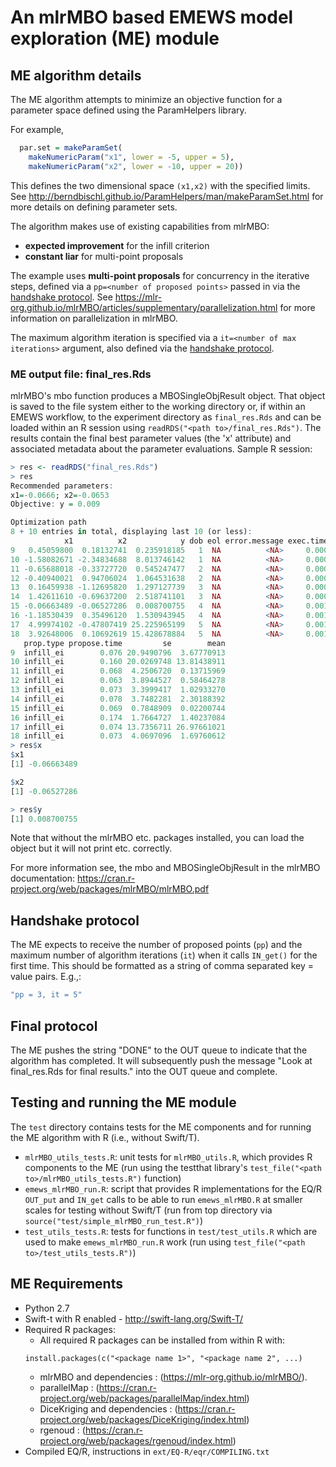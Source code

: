 # An mlrMBO based EMEWS model exploration (ME) module #


## ME algorithm details ##
The ME algorithm attempts to minimize an objective function for a parameter space defined using the ParamHelpers library.

 For example,
```R
  par.set = makeParamSet(
    makeNumericParam("x1", lower = -5, upper = 5),
    makeNumericParam("x2", lower = -10, upper = 20))
```
This defines the two dimensional space `(x1,x2)` with the specified limits.  See http://berndbischl.github.io/ParamHelpers/man/makeParamSet.html for more details on defining parameter sets.

The algorithm makes use of existing capabilities from mlrMBO:
* **expected improvement** for the infill criterion
* **constant liar** for multi-point proposals

The example uses **multi-point proposals** for concurrency in the iterative steps, defined via a `pp=<number of proposed points>` passed in via the [handshake protocol](#handshake-protocol). See https://mlr-org.github.io/mlrMBO/articles/supplementary/parallelization.html for more information on parallelization in mlrMBO.

The maximum algorithm iteration is specified via a `it=<number of max iterations>` argument, also defined via the [handshake protocol](#handshake-protocol).

### ME output file: final_res.Rds ###
mlrMBO's mbo function produces a MBOSingleObjResult object. That object is
saved to the file system either to the working directory or, if within an EMEWS workflow, to the experiment directory as `final_res.Rds` and can be loaded within an R session using `readRDS("<path to>/final_res.Rds")`. The results contain the final best parameter values (the 'x' attribute) and associated metadata about the parameter evaluations. Sample R
session:

```R
> res <- readRDS("final_res.Rds")
> res
Recommended parameters:
x1=-0.0666; x2=-0.0653
Objective: y = 0.009

Optimization path
8 + 10 entries in total, displaying last 10 (or less):
            x1          x2            y dob eol error.message exec.time          ei error.model train.time
9   0.45059800  0.18132741  0.235918185   1  NA          <NA>     0.000 -12.7373597        <NA>      0.091
10 -1.58082671 -2.34834688  8.013746142   1  NA          <NA>     0.000  -6.8104158        <NA>         NA
11 -0.65688018 -0.33727720  0.545247477   2  NA          <NA>     0.000  -1.7456097        <NA>      0.048
12 -0.40940021  0.94706024  1.064531638   2  NA          <NA>     0.000  -1.3855241        <NA>         NA
13  0.16459938 -1.12695820  1.297127739   3  NA          <NA>     0.000  -0.9964390        <NA>      0.056
14  1.42611610 -0.69637200  2.518741101   3  NA          <NA>     0.000  -0.6839068        <NA>         NA
15 -0.06663489 -0.06527286  0.008700755   4  NA          <NA>     0.001  -0.4316389        <NA>      0.055
16 -1.18530439  0.35496120  1.530943945   4  NA          <NA>     0.001  -0.2697869        <NA>         NA
17  4.99974102 -0.47807419 25.225965199   5  NA          <NA>     0.001  -0.1285891        <NA>      0.057
18  3.92648006  0.10692619 15.428678884   5  NA          <NA>     0.001  -0.9169606        <NA>         NA
   prop.type propose.time         se        mean
9  infill_ei        0.076 20.9490796  3.67770913
10 infill_ei        0.160 20.0269748 13.81438911
11 infill_ei        0.068  4.2506720  0.13715969
12 infill_ei        0.063  3.8944527  0.58464278
13 infill_ei        0.073  3.3999417  1.02933270
14 infill_ei        0.078  3.7482281  2.30188392
15 infill_ei        0.069  0.7848909  0.02200744
16 infill_ei        0.174  1.7664727  1.40237084
17 infill_ei        0.074 13.7356711 26.97661021
18 infill_ei        0.073  4.0697096  1.69760612
> res$x
$x1
[1] -0.06663489

$x2
[1] -0.06527286

> res$y
[1] 0.008700755
```
Note that without the mlrMBO etc. packages installed, you can load the object
but it will not print etc. correctly.

For more information see, the mbo and MBOSingleObjResult in the mlrMBO
documentation: https://cran.r-project.org/web/packages/mlrMBO/mlrMBO.pdf


## Handshake protocol ##
The ME expects to receive the number of proposed points (`pp`) and the maximum number of algorithm iterations (`it`) when it calls `IN_get()` for the first time. This should be formatted as a string of comma separated key = value pairs. E.g.,:
```R
"pp = 3, it = 5"
```

## Final protocol ##
The ME pushes the string "DONE" to the OUT queue to indicate that the algorithm has completed. It will subsequently push the message "Look at final_res.Rds for final results." into the OUT queue and complete.


## Testing and running the ME module
The `test` directory contains tests for the ME components and for running the ME algorithm with R (i.e., without Swift/T).
* `mlrMBO_utils_tests.R`: unit tests for `mlrMBO_utils.R`, which provides R components to the ME (run using the testthat library's `test_file("<path to>/mlrMBO_utils_tests.R")` function)
* `emews_mlrMBO_run.R`: script that provides R implementations for the EQ/R `OUT_put` and `IN_get` calls to be able to run `emews_mlrMBO.R` at smaller scales for testing without Swift/T (run from top directory via `source("test/simple_mlrMBO_run_test.R")`)
* `test_utils_tests.R`: tests for functions in `test/test_utils.R` which are used to make `emews_mlrMBO_run.R` work (run using `test_file("<path to>/test_utils_tests.R")`)


## ME Requirements ##

* Python 2.7
* Swift-t with R enabled - http://swift-lang.org/Swift-T/
* Required R packages:
  * All required R packages can be installed from within R with:
  ```
  install.packages(c("<package name 1>", "<package name 2", ...)
  ```
  * mlrMBO and dependencies : (https://mlr-org.github.io/mlrMBO/).
  * parallelMap : (https://cran.r-project.org/web/packages/parallelMap/index.html)
  * DiceKriging and dependencies : (https://cran.r-project.org/web/packages/DiceKriging/index.html)
  * rgenoud : (https://cran.r-project.org/web/packages/rgenoud/index.html)
* Compiled EQ/R, instructions in `ext/EQ-R/eqr/COMPILING.txt`

